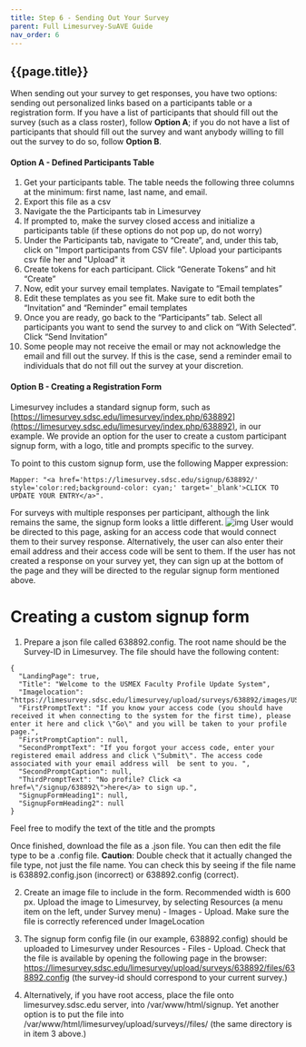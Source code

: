 ```yaml
---
title: Step 6 - Sending Out Your Survey
parent: Full Limesurvey-SuAVE Guide
nav_order: 6
---
```


## {{page.title}}

When sending out your survey to get responses, you have two options: sending out personalized links based on a participants table or a registration form. If you have a list of participants that should fill out the survey (such as a class roster), follow **Option A**; if you do not have a list of participants that should fill out the survey and want anybody willing to fill out the survey to do so, follow **Option B**.

#### Option A - Defined Participants Table

1. Get your participants table. The table needs the following three columns at the minimum: first name, last name, and email. 
2. Export this file as a csv
3. Navigate the the Participants tab in Limesurvey
4. If prompted to, make the survey closed access and initialize a participants table (if these options do not pop up, do not worry)
5. Under the Participants tab, navigate to “Create”, and, under this tab, click on "Import participants from CSV file". Upload your participants csv file her and "Upload" it
6. Create tokens for each participant. Click “Generate Tokens” and hit “Create”
7. Now, edit your survey email templates. Navigate to “Email templates”
8. Edit these templates as you see fit. Make sure to edit both the “Invitation” and “Reminder” email templates
9. Once you are ready, go back to the “Participants” tab. Select all participants you want to send the survey to and click on “With Selected”. Click “Send Invitation”
10. Some people may not receive the email or may not acknowledge the email and fill out the survey. If this is the case, send a reminder email to individuals that do not fill out the survey at your discretion.

#### Option B - Creating a Registration Form

Limesurvey includes a standard signup form, such as [https://limesurvey.sdsc.edu/limesurvey/index.php/638892](https://limesurvey.sdsc.edu/limesurvey/index.php/638892), in our example. We provide an option for the user to create a custom participant signup form, with a logo, title and prompts specific to the survey.

To point to this custom signup form, use the following Mapper expression:

```
Mapper: "<a href='https://limesurvey.sdsc.edu/signup/638892/' style='color:red;background-color: cyan;' target='_blank'>CLICK TO UPDATE YOUR ENTRY</a>".
```

For surveys with multiple responses per participant, although the link remains the same, the signup form looks a little different.
![img](assets/SignUpPage.png)
User would be directed to this page, asking for an access code that would connect them to their survey response. Alternatively, the user can also enter their email address and their access code will be sent to them. If the user has not created a response on your survey yet, they can sign up at the bottom of the page and they will be directed to the regular signup form mentioned above.

# Creating a custom signup form
1. Prepare a json file called 638892.config. The root name should be the Survey-ID in Limesurvey. The file should have the following content:

```
{
  "LandingPage": true,
  "Title": "Welcome to the USMEX Faculty Profile Update System",
  "Imagelocation": "https://limesurvey.sdsc.edu/limesurvey/upload/surveys/638892/images/USMEX_logo.jpg",
  "FirstPromptText": "If you know your access code (you should have received it when connecting to the system for the first time), please enter it here and click \"Go\" and you will be taken to your profile page.",
  "FirstPromptCaption": null,
  "SecondPromptText": "If you forgot your access code, enter your registered email address and click \"Submit\". The access code associated with your email address will  be sent to you. ",
  "SecondPromptCaption": null,
  "ThirdPromptText": "No profile? Click <a href=\"/signup/638892\">here</a> to sign up.",
  "SignupFormHeading1": null,
  "SignupFormHeading2": null
}
```
Feel free to modify the text of the title and the prompts

Once finished, download the file as a .json file. You can then edit the file type to be a .config file. **Caution**: Double check that it actually changed the file type, not just the file name. You can check this by seeing if the file name is 638892.config.json (incorrect) or 638892.config (correct).

2. Create an image file to include in the form. Recommended width is 600 px. Upload the image to Limesurvey, by selecting  Resources (a menu item on the left, under Survey menu) - Images - Upload. Make sure the file is correctly referenced under ImageLocation

3. The signup form config file (in our example, 638892.config) should be uploaded to Limesurvey under Resources - Files - Upload. Check that the file is available by opening the following page in the browser: https://limesurvey.sdsc.edu/limesurvey/upload/surveys/638892/files/638892.config  (the survey-id should correspond to your current survey.)

4. Alternatively, if you have root access, place the file onto limesurvey.sdsc.edu server, into /var/www/html/signup. Yet another option is to put the file into /var/www/html/limesurvey/upload/surveys/<survey-id>/files/ (the same directory is in item 3 above.)
